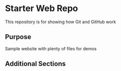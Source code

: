 # Starter Web Repo

This repository is for showing how Git and GitHub work

## Purpose

Sample website with plenty of files for demos

## Additional Sections